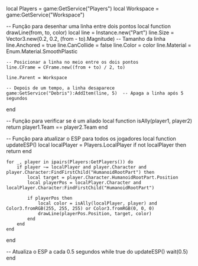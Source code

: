 
local Players = game:GetService("Players")
local Workspace = game:GetService("Workspace")

-- Função para desenhar uma linha entre dois pontos
local function drawLine(from, to, color)
    local line = Instance.new("Part")
    line.Size = Vector3.new(0.2, 0.2, (from - to).Magnitude)  -- Tamanho da linha
    line.Anchored = true
    line.CanCollide = false
    line.Color = color
    line.Material = Enum.Material.SmoothPlastic

    -- Posicionar a linha no meio entre os dois pontos
    line.CFrame = CFrame.new((from + to) / 2, to)

    line.Parent = Workspace

    -- Depois de um tempo, a linha desaparece
    game:GetService("Debris"):AddItem(line, 5)  -- Apaga a linha após 5 segundos
end

-- Função para verificar se é um aliado
local function isAlly(player1, player2)
    return player1.Team == player2.Team
end

-- Função para atualizar o ESP para todos os jogadores
local function updateESP()
    local localPlayer = Players.LocalPlayer
    if not localPlayer then return end

    for _, player in ipairs(Players:GetPlayers()) do
        if player ~= localPlayer and player.Character and player.Character:FindFirstChild("HumanoidRootPart") then
            local target = player.Character.HumanoidRootPart.Position
            local playerPos = localPlayer.Character and localPlayer.Character:FindFirstChild("HumanoidRootPart")
            
            if playerPos then
                local color = isAlly(localPlayer, player) and Color3.fromRGB(255, 255, 255) or Color3.fromRGB(0, 0, 0)
                drawLine(playerPos.Position, target, color)
            end
        end
    end
end

-- Atualiza o ESP a cada 0.5 segundos
while true do
    updateESP()
    wait(0.5)
end

